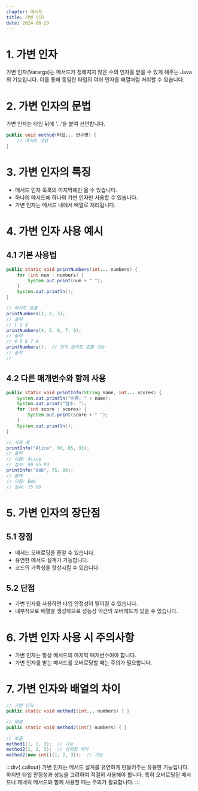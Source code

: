 ```yaml
---
chapter: 메서드
title: 가변 인자
date: 2024-08-29
---
```

# 1. 가변 인자
가변 인자(Varargs)는 메서드가 정해지지 않은 수의 인자를 받을 수 있게 해주는 Java의 기능입니다. 이를 통해 동일한 타입의 여러 인자를 배열처럼 처리할 수 있습니다.

# 2. 가변 인자의 문법
가변 인자는 타입 뒤에 '...'을 붙여 선언합니다.
```java
public void method(타입... 변수명) {
    // 메서드 내용
}
```

# 3. 가변 인자의 특징
- 메서드 인자 목록의 마지막에만 올 수 있습니다.
- 하나의 메서드에 하나의 가변 인자만 사용할 수 있습니다.
- 가변 인자는 메서드 내에서 배열로 처리됩니다.

# 4. 가변 인자 사용 예시
## 4.1 기본 사용법
```java
public static void printNumbers(int... numbers) {
    for (int num : numbers) {
        System.out.print(num + " ");
    }
    System.out.println();
}

// 메서드 호출
printNumbers(1, 2, 3);
// 출력
// 1 2 3
printNumbers(4, 5, 6, 7, 8);
// 출력
// 4 5 6 7 8
printNumbers();  // 인자 없이도 호출 가능
// 출력
//
```

## 4.2 다른 매개변수와 함께 사용
```java
public static void printInfo(String name, int... scores) {
    System.out.println("이름: " + name);
    System.out.print("점수: ");
    for (int score : scores) {
        System.out.print(score + " ");
    }
    System.out.println();
}

// 사용 예
printInfo("Alice", 90, 85, 93);
// 출력
// 이름: Alice
// 점수: 90 85 93 
printInfo("Bob", 75, 88);
// 출력
// 이름: Bob
// 점수: 75 88 
```

# 5. 가변 인자의 장단점
## 5.1 장점
- 메서드 오버로딩을 줄일 수 있습니다.
- 유연한 메서드 설계가 가능합니다.
- 코드의 가독성을 향상시킬 수 있습니다.

## 5.2 단점
- 가변 인자를 사용하면 타입 안정성이 떨어질 수 있습니다.
- 내부적으로 배열을 생성하므로 성능상 약간의 오버헤드가 있을 수 있습니다.

# 6. 가변 인자 사용 시 주의사항
- 가변 인자는 항상 메서드의 마지막 매개변수여야 합니다.
- 가변 인자를 받는 메서드를 오버로딩할 때는 주의가 필요합니다.

# 7. 가변 인자와 배열의 차이
```java
// 가변 인자
public static void method1(int... numbers) { }

// 배열
public static void method2(int[] numbers) { }

// 호출
method1(1, 2, 3);  // 가능
method2(1, 2, 3);  // 컴파일 에러
method2(new int[]{1, 2, 3});  // 가능
```

:::div{.callout}
가변 인자는 메서드 설계를 유연하게 만들어주는 유용한 기능입니다. 하지만 타입 안정성과 성능을 고려하여 적절히 사용해야 합니다. 특히 오버로딩된 메서드나 제네릭 메서드와 함께 사용할 때는 주의가 필요합니다.
:::
